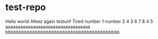 # test-repo
Hello world
Afeez again
testunf
Tired
number 1
number 2
4
3
6
7
8
4
5
aaaaaaaaaaaaaaaaaaaaaaaaaaaaaaaaaa
bbbbbbbbbbbbbbbbbbbbbbbbbbbbbbbbbbbbbbbbbb

